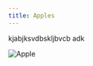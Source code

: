 ```yaml
---
title: Apples
---
```


kjabjksvdbskljbvcb adk

![Apple](https://cdn.vox-cdn.com/thumbor/AX7FqhqX3IOHrvzzNstp9EwMvEE=/0x114:585x559/920x613/filters:focal(248x297:340x389):format(webp)/cdn.vox-cdn.com/uploads/chorus_image/image/57272301/Screen_Shot_2017_10_23_at_10.16.32_AM.0.png)